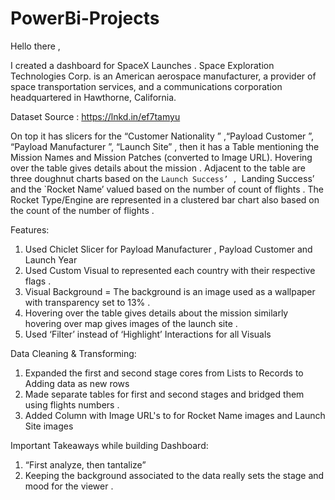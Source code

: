 # PowerBi-Projects

Hello there ,

I created a dashboard for SpaceX Launches .  Space Exploration Technologies Corp. is an American aerospace manufacturer, a provider of space transportation services, and a communications corporation headquartered in Hawthorne, California.

Dataset Source :  https://lnkd.in/ef7tamyu

On top it has slicers for the “Customer Nationality ” ,“Payload Customer ”, “Payload Manufacturer ”, “Launch Site” , then it has a Table mentioning the Mission Names and Mission Patches (converted to Image URL). Hovering over the table gives details about the mission .
Adjacent to the table are three doughnut charts based on the `Launch Success’ , `Landing Success’ and the `Rocket Name’ valued based on the number of count of flights .
The Rocket Type/Engine are represented in a clustered bar chart also based on the count of the number of flights .

Features:
1. Used Chiclet Slicer for Payload Manufacturer , Payload Customer  and Launch Year
2. Used Custom Visual to represented each country with their respective flags .
3. Visual Background =  The background is an image used as a wallpaper with transparency set to 13% .
4. Hovering over the table gives details about the mission similarly hovering over map gives images of the launch site .   
5. Used ‘Filter’ instead of ‘Highlight’ Interactions for all Visuals

Data Cleaning & Transforming:
1. Expanded the first and second stage cores from Lists to Records to Adding data as new rows
2. Made separate tables for first and second stages and bridged them using flights numbers .
3. Added Column with Image URL's to for Rocket Name images and Launch Site images

Important Takeaways while building Dashboard:
1. “First analyze, then tantalize”
2. Keeping the background associated to the data really sets the stage and mood for the viewer .
